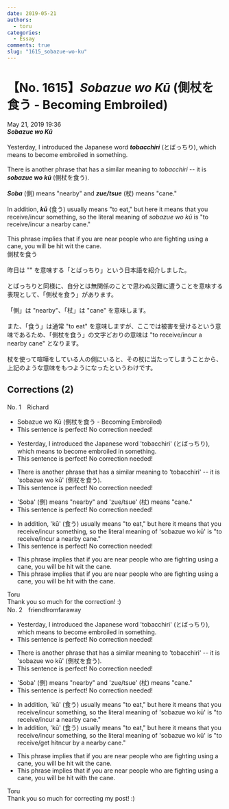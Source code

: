 ```yaml
---
date: 2019-05-21
authors:
  - toru
categories:
  - Essay
comments: true
slug: "1615_sobazue-wo-ku"
---
```


# 【No. 1615】<strong><em>Sobazue wo Kū</em></strong> (側杖を食う - Becoming Embroiled)
<div class="date">May 21, 2019 19:36</div>
<div id="post"><div id="body_show_ori">
<strong><em>Sobazue wo Kū</em></strong><br/><br/>Yesterday, I introduced the Japanese word <strong><em>tobacchiri</em></strong> (とばっちり), which means to become embroiled in something.<br/><br/>There is another phrase that has a similar meaning to <em>tobacchiri</em> -- it is <strong><em>sobazue wo kū</em></strong> (側杖を食う).<br/><br/><strong><em>Soba</em></strong> (側) means "nearby" and <strong><em>zue/tsue</em></strong> (杖) means "cane."<br/><br/>In addition, <strong><em>kū</em></strong> (食う) usually means "to eat," but here it means that you receive/incur something, so the literal meaning of <em>sobazue wo kū</em> is "to receive/incur a nearby cane."<br/><br/>This phrase implies that if you are near people who are fighting using a cane, you will be hit wit the cane.
</div></div>

<!-- more -->

<div id="post_ja"><div id="body_show_mo">
側杖を食う<br/><br/>昨日は "" を意味する「とばっちり」という日本語を紹介しました。<br/><br/>とばっちりと同様に、自分とは無関係のことで思わぬ災難に遭うことを意味する表現として、「側杖を食う」があります。<br/><br/>「側」は "nearby"、「杖」は "cane" を意味します。<br/><br/>また、「食う」は通常 "to eat" を意味しますが、ここでは被害を受けるという意味であるため、「側杖を食う」の文字どおりの意味は "to receive/incur a nearby cane" となります。<br/><br/>杖を使って喧嘩をしている人の側にいると、その杖に当たってしまうことから、上記のような意味をもつようになったというわけです。
</div></div>

## Corrections (2)
<div id="block"><div class="first_name"> No. 1　<span class="just_name">Richard </span></div><div id="block2">
<ul class="correction_field">
<li class="incorrect">Sobazue wo Kū (側杖を食う - Becoming Embroiled)</li>
<li class="corrected perfect">This sentence is perfect! No correction needed!</li>
</ul>
<ul class="correction_field">
<li class="incorrect">Yesterday, I introduced the Japanese word 'tobacchiri' (とばっちり), which means to become embroiled in something.</li>
<li class="corrected perfect">This sentence is perfect! No correction needed!</li>
</ul>
<ul class="correction_field">
<li class="incorrect">There is another phrase that has a similar meaning to 'tobacchiri' -- it is 'sobazue wo kū' (側杖を食う).</li>
<li class="corrected perfect">This sentence is perfect! No correction needed!</li>
</ul>
<ul class="correction_field">
<li class="incorrect">'Soba' (側) means "nearby" and 'zue/tsue' (杖) means "cane."</li>
<li class="corrected perfect">This sentence is perfect! No correction needed!</li>
</ul>
<ul class="correction_field">
<li class="incorrect">In addition, 'kū' (食う) usually means "to eat," but here it means that you receive/incur something, so the literal meaning of 'sobazue wo kū' is "to receive/incur a nearby cane."</li>
<li class="corrected perfect">This sentence is perfect! No correction needed!</li>
</ul>
<ul class="correction_field">
<li class="incorrect">This phrase implies that if you are near people who are fighting using a cane, you will be hit wit the cane.</li>
<li class="corrected correct">
This phrase implies that if you are near people who are fighting using a cane, you will be hit wit<span class="f_red">h</span> the cane.
</li>
</ul>
</div><div class="name"><span class="just_name">Toru</span><br>
Thank you so much for the correction! :)
</div>
</div>
<div id="block"><div class="first_name"> No. 2　<span class="just_name">friendfromfaraway</span></div><div id="block2">
<ul class="correction_field">
<li class="incorrect">Yesterday, I introduced the Japanese word 'tobacchiri' (とばっちり), which means to become embroiled in something.</li>
<li class="corrected perfect">This sentence is perfect! No correction needed!</li>
</ul>
<ul class="correction_field">
<li class="incorrect">There is another phrase that has a similar meaning to 'tobacchiri' -- it is 'sobazue wo kū' (側杖を食う).</li>
<li class="corrected perfect">This sentence is perfect! No correction needed!</li>
</ul>
<ul class="correction_field">
<li class="incorrect">'Soba' (側) means "nearby" and 'zue/tsue' (杖) means "cane."</li>
<li class="corrected perfect">This sentence is perfect! No correction needed!</li>
</ul>
<ul class="correction_field">
<li class="incorrect">In addition, 'kū' (食う) usually means "to eat," but here it means that you receive/incur something, so the literal meaning of 'sobazue wo kū' is "to receive/incur a nearby cane."</li>
<li class="corrected correct">
In addition, 'kū' (食う) usually means "to eat," but here it means that you receive/incur something, so the literal meaning of 'sobazue wo kū' is "to receive/<span class="f_red">get h</span>i<span class="f_red">t</span><span class="f_gray"><span class="sline">ncur</span></span> <span class="f_red">by </span>a nearby cane."
</li>
</ul>
<ul class="correction_field">
<li class="incorrect">This phrase implies that if you are near people who are fighting using a cane, you will be hit wit the cane.</li>
<li class="corrected correct">
This phrase implies that if you are near people who are fighting using a cane, you will be hit wit<span class="f_red">h</span> the cane.
</li>
</ul>
</div><div class="name"><span class="just_name">Toru</span><br>
Thank you so much for correcting my post! :)
</div>
</div>
